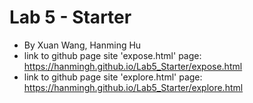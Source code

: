 # Lab 5 - Starter
- By Xuan Wang, Hanming Hu
- link to github page site 'expose.html' page: https://hanmingh.github.io/Lab5_Starter/expose.html
- link to github page site 'explore.html' page: https://hanmingh.github.io/Lab5_Starter/explore.html

